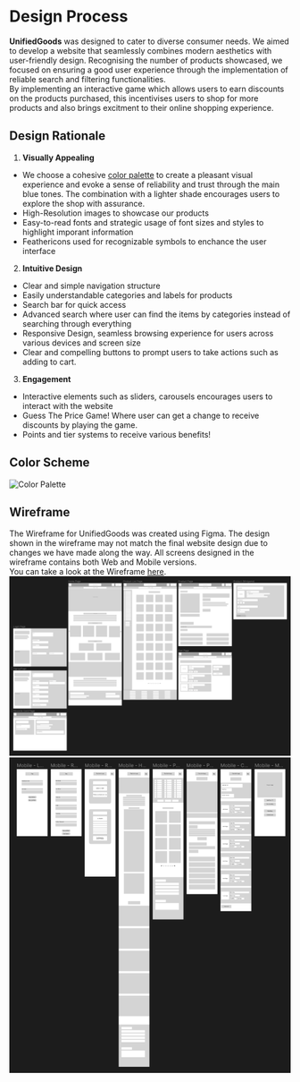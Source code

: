 # Design Process
**UnifiedGoods** was designed to cater to diverse consumer needs. We aimed to develop a website that seamlessly combines modern aesthetics with user-friendly design. Recognising the number of products showcased, we focused on ensuring a good user experience through the implementation of reliable search and filtering functionalities.  
By implementing an interactive game which allows users to earn discounts on the products purchased, this incentivises users to shop for more products and also brings excitment to their online shopping experience.

## Design Rationale
1. **Visually Appealing**
  - We choose a cohesive [color palette](https://coolors.co/eaebed-006989-a3bac3-007090-01a7c2) to create a pleasant visual experience and evoke a sense of reliability and trust through the main blue tones. The combination with a lighter shade encourages users to explore the shop with assurance.
  - High-Resolution images to showcase our products
  - Easy-to-read fonts and strategic usage of font sizes and styles to highlight imporant information
  - Feathericons used for recognizable symbols to enchance the user interface
2. **Intuitive Design**
  - Clear and simple navigation structure
  - Easily understandable categories and labels for products
  - Search bar for quick access
  - Advanced search where user can find the items by categories instead of searching through everything
  - Responsive Design, seamless browsing experience for users across various devices and screen size
  - Clear and compelling buttons to prompt users to take actions such as adding to cart.
3. **Engagement**
  - Interactive elements such as sliders, carousels encourages users to interact with the website
  - Guess The Price Game! Where user can get a change to receive discounts by playing the game.
  - Points and tier systems to receive various benefits!

## Color Scheme

![Color Palette](https://github.com/Ethan-Chew/UnifiedGoods/assets/131668427/3fd7b56e-7ecc-48e4-81bd-365a61b131cd)


## Wireframe
The Wireframe for UnifiedGoods was created using Figma. The design shown in the wireframe may not match the final website design due to changes we have made along the way. All screens designed in the wireframe contains both Web and Mobile versions.  
You can take a look at the Wireframe [here](https://www.figma.com/file/bl20jGrulXzK39nMnRXOAM/UnifiedGoods---An-eCommerce-Platform?type=design&node-id=0%3A1&mode=design&t=z4FqGFjEwXXYYNsv-1).  
![Web Wireframe](./img/webwireframe.png)  
![Mobile Wireframe](./img/mobilewireframe.png)
